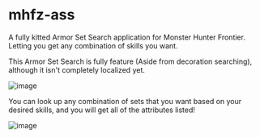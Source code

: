 # mhfz-ass
A fully kitted Armor Set Search application for Monster Hunter Frontier. Letting you get any combination of skills you want.

This Armor Set Search is fully feature (Aside from decoration searching), although it isn't completely localized yet.

![image](https://user-images.githubusercontent.com/25229421/210306399-8646feee-ef25-48d1-b51e-36dbb7276c1c.png)

You can look up any combination of sets that you want based on your desired skills, and you will get all of the attributes listed!

![image](https://user-images.githubusercontent.com/25229421/210306445-934f7414-5b04-4399-ae0b-3ff15a90c7f2.png)
